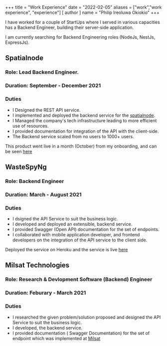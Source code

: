 +++
title = "Work Experience"
date = "2022-02-05"
aliases = ["work","work experience", "experience"]
[ author ]
    name = "Philip Ireoluwa Okiokio"
+++

I have worked for a couple of StartUps where I served in various capacities has a Backend Engineer, building their server-side application.

I am currently searching for Backend Engineering roles (NodeJs, NestJs, ExpressJs).


## Spatialnode 


### Role: Lead Backend Engineer. 
### Duration: September - December 2021

### Duties

* I Designed the REST API service.
* I implemented and deployed the backend service for the
[spatialnode](https://www.spatialnode.net).
* I Managed the company's tech infrastructure leading to more efficient use of resources.
* I provided documentation for integration of the API with the client-side.
* The Backend service scaled from no users to 1000+ users.

This product went live in a month (October) from my onboarding, and can be seen [here](https://www.spatialnode.net)




## WasteSpyNg


### Role: Backend Engineer
### Duration: March - August 2021
### Duties


* I dsigned the API Service to suit the business logic.
* I developed and deployed an  extensible, backend service.
* I provided Swagger (Open API) documentation for the set of endpoints.
* I collaborated with mobile application developer, and frontend developers on the integration of the API service to the client side.

Deployed the service on Heroku and the service is live [here](https://wastespy.ng)



## Milsat Technologies


### Role: Research & Devlopment Software (Backend) Engineer
### Duration: Feburary - March 2021
### Duties

* I researched the given problem/solution proposed and designed the API Service to suit the business logic.
* I developed, the backend service.
* I provided documentation ( Swagger Documentation) for the set of endpoint which was implemented at [Milsat](https://milsat.tech)